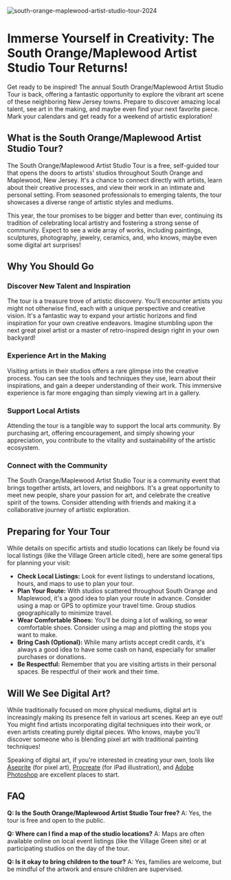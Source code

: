 ![south-orange-maplewood-artist-studio-tour-2024](https://images.pexels.com/photos/6373674/pexels-photo-6373674.jpeg?auto=compress&cs=tinysrgb&fit=crop&h=627&w=1200)

# Immerse Yourself in Creativity: The South Orange/Maplewood Artist Studio Tour Returns!

Get ready to be inspired! The annual South Orange/Maplewood Artist Studio Tour is back, offering a fantastic opportunity to explore the vibrant art scene of these neighboring New Jersey towns. Prepare to discover amazing local talent, see art in the making, and maybe even find your next favorite piece. Mark your calendars and get ready for a weekend of artistic exploration!

## What is the South Orange/Maplewood Artist Studio Tour?

The South Orange/Maplewood Artist Studio Tour is a free, self-guided tour that opens the doors to artists' studios throughout South Orange and Maplewood, New Jersey. It's a chance to connect directly with artists, learn about their creative processes, and view their work in an intimate and personal setting. From seasoned professionals to emerging talents, the tour showcases a diverse range of artistic styles and mediums.

This year, the tour promises to be bigger and better than ever, continuing its tradition of celebrating local artistry and fostering a strong sense of community. Expect to see a wide array of works, including paintings, sculptures, photography, jewelry, ceramics, and, who knows, maybe even some digital art surprises!

## Why You Should Go

### Discover New Talent and Inspiration

The tour is a treasure trove of artistic discovery. You'll encounter artists you might not otherwise find, each with a unique perspective and creative vision. It's a fantastic way to expand your artistic horizons and find inspiration for your own creative endeavors. Imagine stumbling upon the next great pixel artist or a master of retro-inspired design right in your own backyard!

### Experience Art in the Making

Visiting artists in their studios offers a rare glimpse into the creative process. You can see the tools and techniques they use, learn about their inspirations, and gain a deeper understanding of their work. This immersive experience is far more engaging than simply viewing art in a gallery.

### Support Local Artists

Attending the tour is a tangible way to support the local arts community. By purchasing art, offering encouragement, and simply showing your appreciation, you contribute to the vitality and sustainability of the artistic ecosystem.

### Connect with the Community

The South Orange/Maplewood Artist Studio Tour is a community event that brings together artists, art lovers, and neighbors. It's a great opportunity to meet new people, share your passion for art, and celebrate the creative spirit of the towns. Consider attending with friends and making it a collaborative journey of artistic exploration.

## Preparing for Your Tour

While details on specific artists and studio locations can likely be found via local listings (like the Village Green article cited), here are some general tips for planning your visit:

*   **Check Local Listings:** Look for event listings to understand locations, hours, and maps to use to plan your tour.
*   **Plan Your Route:** With studios scattered throughout South Orange and Maplewood, it's a good idea to plan your route in advance. Consider using a map or GPS to optimize your travel time. Group studios geographically to minimize travel.
*   **Wear Comfortable Shoes:** You'll be doing a lot of walking, so wear comfortable shoes. Consider using a map and plotting the stops you want to make.
*   **Bring Cash (Optional):** While many artists accept credit cards, it's always a good idea to have some cash on hand, especially for smaller purchases or donations.
*   **Be Respectful:** Remember that you are visiting artists in their personal spaces. Be respectful of their work and their time.

## Will We See Digital Art?

While traditionally focused on more physical mediums, digital art is increasingly making its presence felt in various art scenes. Keep an eye out! You might find artists incorporating digital techniques into their work, or even artists creating purely digital pieces. Who knows, maybe you'll discover someone who is blending pixel art with traditional painting techniques!

Speaking of digital art, if you're interested in creating your own, tools like [Aseprite](https://www.aseprite.org/) (for pixel art), [Procreate](https://procreate.com/) (for iPad illustration), and [Adobe Photoshop](https://www.adobe.com/products/photoshop.html) are excellent places to start.

## FAQ

**Q: Is the South Orange/Maplewood Artist Studio Tour free?**
A: Yes, the tour is free and open to the public.

**Q: Where can I find a map of the studio locations?**
A: Maps are often available online on local event listings (like the Village Green site) or at participating studios on the day of the tour.

**Q: Is it okay to bring children to the tour?**
A: Yes, families are welcome, but be mindful of the artwork and ensure children are supervised.
